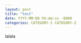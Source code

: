 ```yaml
---
layout: post
title: "test"
date: YYYY-MM-DD hh:mm:ss -0000
categories: CATEGORY-1 CATEGORY-2
---
```


lalala
